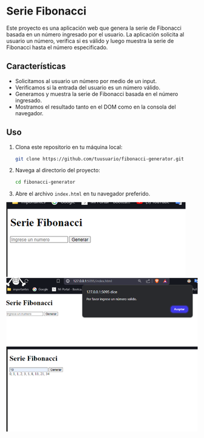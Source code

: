 # Serie Fibonacci

Este proyecto es una aplicación web que genera la serie de Fibonacci basada en un número ingresado por el usuario. La aplicación solicita al usuario un número, verifica si es válido y luego muestra la serie de Fibonacci hasta el número especificado.

## Características

- Solicitamos al usuario un número por medio de un input.
- Verificamos si la entrada del usuario es un número válido.
- Generamos y muestra la serie de Fibonacci basada en el número ingresado.
- Mostramos el resultado tanto en el DOM como en la consola del navegador.

## Uso

1. Clona este repositorio en tu máquina local:
    ```sh
    git clone https://github.com/tuusuario/fibonacci-generator.git
    ```
2. Navega al directorio del proyecto:
    ```sh
    cd fibonacci-generator
    ```
3. Abre el archivo `index.html` en tu navegador preferido.


![alt text](image.png)
![alt text](image-1.png)
![alt text](image-2.png)